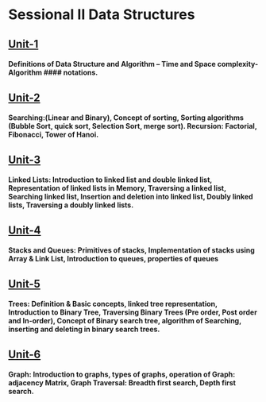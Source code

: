 # Sessional II Data Structures

## [Unit-1](/Unit-1/)
#### Definitions of Data Structure and Algorithm – Time and Space complexity- Algorithm #### notations.

## [Unit-2](/Unit-2/)
#### Searching:(Linear and Binary), Concept of sorting, Sorting algorithms (Bubble Sort, quick sort, Selection Sort, merge sort). Recursion: Factorial, Fibonacci, Tower of Hanoi.


## [Unit-3](/Unit-3/)
#### Linked Lists: Introduction to linked list and double linked list, Representation of linked lists in Memory, Traversing a linked list, Searching linked list, Insertion and deletion into linked list, Doubly linked lists, Traversing a doubly linked lists.

## [Unit-4](/Unit-4/)
#### Stacks and Queues: Primitives of stacks, Implementation of stacks using Array & Link List, Introduction to queues, properties of queues 

## [Unit-5](/Unit-5/)
#### Trees: Definition & Basic concepts, linked tree representation, Introduction to Binary Tree, Traversing Binary Trees (Pre order, Post order and In-order), Concept of Binary search tree, algorithm of Searching, inserting and deleting in binary search trees.


## [Unit-6](/Unit-6/)
#### Graph: Introduction to graphs, types of graphs, operation of Graph: adjacency Matrix, Graph Traversal: Breadth first search, Depth first search. 